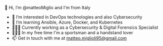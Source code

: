 👋 Hi, I’m @matteoMiglio and I'm from Italy
- 👀 I’m interested in DevOps technologies and also Cybersecurity 
- 🌱 I’m learning Ansible, Azure, Docker, and Kubernetes
- 🧑🏼‍💻 Currently working as a Cybersecurity & Digital Forensics Specialist
- 🤸🏻‍♂️ In my free time I'm a sportsman and a handstand lover
- 📫 Get in touch with me at matteo.miglioli95@gmail.com

<!---
matteoMiglio/matteoMiglio is a ✨ special ✨ repository because its `README.md` (this file) appears on your GitHub profile.
You can click the Preview link to take a look at your changes.
--->
